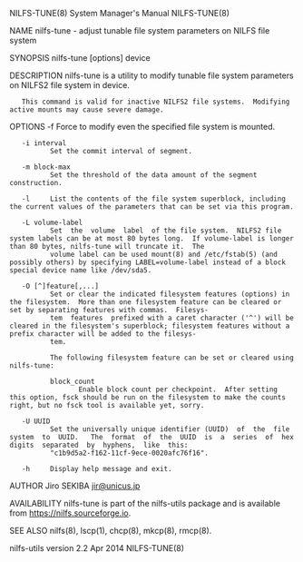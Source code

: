 NILFS-TUNE(8)                                                                       System Manager's Manual                                                                       NILFS-TUNE(8)

NAME
       nilfs-tune - adjust tunable file system parameters on NILFS file system

SYNOPSIS
       nilfs-tune [options] device

DESCRIPTION
       nilfs-tune is a utility to modify tunable file system parameters on NILFS2 file system in device.

       This command is valid for inactive NILFS2 file systems.  Modifying active mounts may cause severe damage.

OPTIONS
       -f     Force to modify even the specified file system is mounted.

       -i interval
              Set the commit interval of segment.

       -m block-max
              Set the threshold of the data amount of the segment construction.

       -l     List the contents of the file system superblock, including the current values of the parameters that can be set via this program.

       -L volume-label
              Set  the  volume  label  of the file system.  NILFS2 file system labels can be at most 80 bytes long.  If volume-label is longer than 80 bytes, nilfs-tune will truncate it.  The
              volume label can be used mount(8) and /etc/fstab(5) (and possibly others) by specifying LABEL=volume-label instead of a block special device name like /dev/sda5.

       -O [^]feature[,...]
              Set or clear the indicated filesystem features (options) in the filesystem.  More than one filesystem feature can be cleared or set by separating features with commas.  Filesys‐
              tem  features  prefixed with a caret character ('^') will be cleared in the filesystem's superblock; filesystem features without a prefix character will be added to the filesys‐
              tem.

              The following filesystem feature can be set or cleared using nilfs-tune:

              block_count
                     Enable block count per checkpoint.  After setting this option, fsck should be run on the filesystem to make the counts right, but no fsck tool is available yet, sorry.

       -U UUID
              Set the universally unique identifier (UUID)  of  the  file  system  to  UUID.   The  format  of  the  UUID  is  a  series  of  hex  digits  separated  by  hyphens,  like  this:
              "c1b9d5a2-f162-11cf-9ece-0020afc76f16".

       -h     Display help message and exit.

AUTHOR
       Jiro SEKIBA <jir@unicus.jp>

AVAILABILITY
       nilfs-tune is part of the nilfs-utils package and is available from https://nilfs.sourceforge.io.

SEE ALSO
       nilfs(8), lscp(1), chcp(8), mkcp(8), rmcp(8).

nilfs-utils version 2.2                                                                     Apr 2014                                                                              NILFS-TUNE(8)

